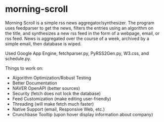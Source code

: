 # morning-scroll

Morning Scroll is a simple rss news aggregator/synthesizer. The program uses
feedparser to get the news, filters the entries using an algorithm on the
title, and synthesizes a new rss feed in the form of a webpage, email, or rss
feed. News is aggregated over the course of a week, archived by a simple
email, then database is wiped.

Used Google App Engine, fetchparser.py, PyRSS2Gen.py, W3.css, and schedule.py.

Things to work on:

- Algorithm Optimization/Robust Testing
- Better Documentation
- NAVER OpenAPI      (better sources)
- Security           (fetch does not lock the database)
- Feed Customization (make editing user-friendly)
- Threading          (will make fetch much faster)
- Native Support     (email, Responsive Web, etc.)
- Crunchbase Tooltip (upon hover display information about company)
